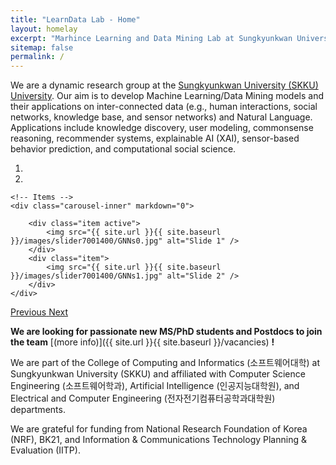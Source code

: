```yaml
---
title: "LearnData Lab - Home"
layout: homelay
excerpt: "Marhince Learning and Data Mining Lab at Sungkyunkwan University (SKKU)"
sitemap: false
permalink: /
---
```


We are a dynamic research group at the [Sungkyunkwan University (SKKU) University](https://en.wikipedia.org/wiki/Sungkyunkwan_University). Our aim is to develop Machine Learning/Data Mining models and their applications on inter-connected data (e.g., human interactions, social networks, knowledge base, and sensor networks) and Natural Language.  Applications include knowledge discovery, user modeling, commonsense reasoning, recommender systems, explainable AI (XAI), sensor-based behavior prediction, and computational social science.


<div markdown="0" id="carousel" class="carousel slide" data-ride="carousel" data-interval="5000" data-pause="hover" >
    <!-- Menu -->
    <ol class="carousel-indicators">
        <li data-target="#carousel" data-slide-to="0" class="active"></li>
        <li data-target="#carousel" data-slide-to="1"></li>
    </ol>

    <!-- Items -->
    <div class="carousel-inner" markdown="0">

        <div class="item active">
            <img src="{{ site.url }}{{ site.baseurl }}/images/slider7001400/GNNs0.jpg" alt="Slide 1" />
        </div>
        <div class="item">
            <img src="{{ site.url }}{{ site.baseurl }}/images/slider7001400/GNNs1.jpg" alt="Slide 2" />
        </div>
    </div>
  <a class="left carousel-control" href="#carousel" role="button" data-slide="prev">
    <span class="glyphicon glyphicon-chevron-left" aria-hidden="true"></span>
    <span class="sr-only">Previous</span>
  </a>
  <a class="right carousel-control" href="#carousel" role="button" data-slide="next">
    <span class="glyphicon glyphicon-chevron-right" aria-hidden="true"></span>
    <span class="sr-only">Next</span>
  </a>
</div>


 **We are  looking for passionate new MS/PhD students and Postdocs to join the team** [(more info)]({{ site.url }}{{ site.baseurl }}/vacancies) **!**

We are part of the College of Computing and Informatics (소프트웨어대학) at Sungkyunkwan University (SKKU) and affiliated with Computer Science Engineering (소프트웨어학과), Artificial Intelligence (인공지능대학원), and Electrical and Computer Engineering (전자전기컴퓨터공학과대학원) departments.

We are grateful for funding from National Research Foundation of Korea (NRF), BK21, and Information & Communications Technology Planning & Evaluation (IITP).
<br />

<!-- <figure class="fourth">
  <img src="{{ site.url }}{{ site.baseurl }}/images/logopic/Logo_NRF.jpg" style="width: 200px;">
  <img src="{{ site.url }}{{ site.baseurl }}/images/logopic/Logo_IITP.jpg" style="width: 200px;">
  <img src="{{ site.url }}{{ site.baseurl }}/images/logopic/Logo_BK21.jpg" style="width: 200px">

</figure>
 -->
<!-- <br /> -->
